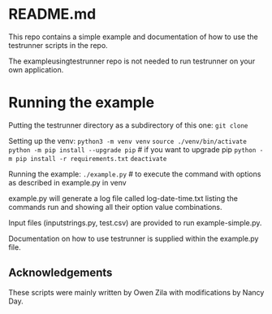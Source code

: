 # README.md

This repo contains a simple example and documentation of how to use the testrunner scripts in the repo.

The exampleusingtestrunner repo is not needed to run testrunner on your own application.

# Running the example

Putting the testrunner directory as a subdirectory of this one:
`git clone `

Setting up the venv:
`python3 -m venv venv`
`source ./venv/bin/activate`
`python -m pip install --upgrade pip`  # if you want to upgrade pip
`python -m pip install -r requirements.txt`
`deactivate`

Running the example:
`./example.py`  # to execute the command with options as described in example.py in venv

example.py will generate a log file called log-date-time.txt listing the commands run and showing all their option value combinations.

Input files (inputstrings.py, test.csv) are provided to run example-simple.py.

Documentation on how to use testrunner is supplied within the example.py file.

## Acknowledgements

These scripts were mainly written by Owen Zila with modifications by Nancy Day.
